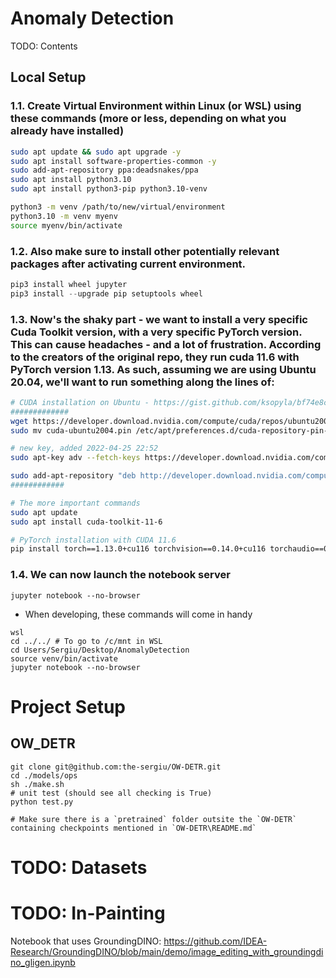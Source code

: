# Anomaly Detection
TODO: Contents

## Local Setup

### 1.1. Create Virtual Environment within Linux (or WSL) using these commands (more or less, depending on what you already have installed)
```bash
sudo apt update && sudo apt upgrade -y
sudo apt install software-properties-common -y
sudo add-apt-repository ppa:deadsnakes/ppa
sudo apt install python3.10
sudo apt install python3-pip python3.10-venv

python3 -m venv /path/to/new/virtual/environment
python3.10 -m venv myenv
source myenv/bin/activate
```

### 1.2. Also make sure to install other potentially relevant packages after activating current environment.
```py
pip3 install wheel jupyter
pip3 install --upgrade pip setuptools wheel
```

### 1.3. Now's the shaky part - we want to install a very specific Cuda Toolkit version, with a very specific PyTorch version. This can cause headaches - and a lot of frustration. According to the creators of the original repo, they run cuda 11.6 with PyTorch version 1.13. As such, assuming we are using Ubuntu 20.04, we'll want to run something along the lines of:
```bash
# CUDA installation on Ubuntu - https://gist.github.com/ksopyla/bf74e8ce2683460d8de6e0dc389fc7f5
#############
wget https://developer.download.nvidia.com/compute/cuda/repos/ubuntu2004/x86_64/cuda-ubuntu2004.pin
sudo mv cuda-ubuntu2004.pin /etc/apt/preferences.d/cuda-repository-pin-600

# new key, added 2022-04-25 22:52
sudo apt-key adv --fetch-keys https://developer.download.nvidia.com/compute/cuda/repos/ubuntu2004/x86_64/3bf863cc.pub

sudo add-apt-repository "deb http://developer.download.nvidia.com/compute/cuda/repos/ubuntu2004/x86_64/ /"
############

# The more important commands
sudo apt update
sudo apt install cuda-toolkit-11-6

# PyTorch installation with CUDA 11.6
pip install torch==1.13.0+cu116 torchvision==0.14.0+cu116 torchaudio==0.13.0 --extra-index-url https://download.pytorch.org/whl/cu116
```


### 1.4. We can now launch the notebook server
```
jupyter notebook --no-browser
```

- When developing, these commands will come in handy
```
wsl
cd ../../ # To go to /c/mnt in WSL
cd Users/Sergiu/Desktop/AnomalyDetection
source venv/bin/activate
jupyter notebook --no-browser
```

# Project Setup

## OW_DETR
```
git clone git@github.com:the-sergiu/OW-DETR.git
cd ./models/ops
sh ./make.sh
# unit test (should see all checking is True)
python test.py

# Make sure there is a `pretrained` folder outsite the `OW-DETR` containing checkpoints mentioned in `OW-DETR\README.md`
```

# TODO: Datasets


# TODO: In-Painting
Notebook that uses GroundingDINO: https://github.com/IDEA-Research/GroundingDINO/blob/main/demo/image_editing_with_groundingdino_gligen.ipynb